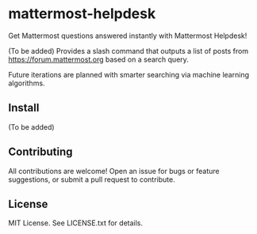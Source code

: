 # mattermost-helpdesk

Get Mattermost questions answered instantly with Mattermost Helpdesk!

(To be added) Provides a slash command that outputs a list of posts from https://forum.mattermost.org based on a search query.

Future iterations are planned with smarter searching via machine learning algorithms.

## Install

(To be added)

## Contributing

All contributions are welcome! Open an issue for bugs or feature suggestions, or submit a pull request to contribute.

## License

MIT License. See LICENSE.txt for details.
